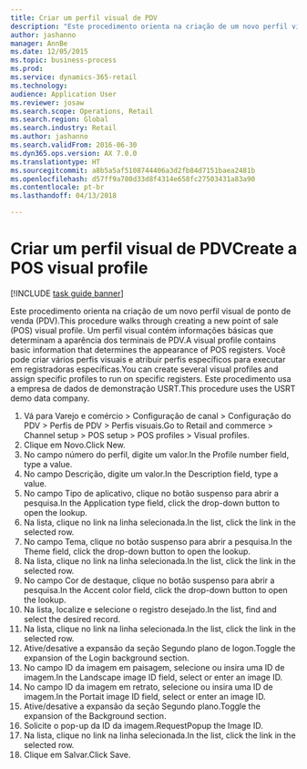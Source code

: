 ```yaml
--- 
title: Criar um perfil visual de PDV
description: "Este procedimento orienta na criação de um novo perfil visual de ponto de venda (PDV)."
author: jashanno
manager: AnnBe
ms.date: 12/05/2015
ms.topic: business-process
ms.prod: 
ms.service: dynamics-365-retail
ms.technology: 
audience: Application User
ms.reviewer: josaw
ms.search.scope: Operations, Retail
ms.search.region: Global
ms.search.industry: Retail
ms.author: jashanno
ms.search.validFrom: 2016-06-30
ms.dyn365.ops.version: AX 7.0.0
ms.translationtype: HT
ms.sourcegitcommit: a8b5a5af5108744406a3d2fb84d7151baea2481b
ms.openlocfilehash: d57ff9a780d33d8f4314e658fc27503431a83a90
ms.contentlocale: pt-br
ms.lasthandoff: 04/13/2018

---
```

# <a name="create-a-pos-visual-profile"></a><span data-ttu-id="5cf01-103">Criar um perfil visual de PDV</span><span class="sxs-lookup"><span data-stu-id="5cf01-103">Create a POS visual profile</span></span> 

[!INCLUDE [task guide banner](../includes/task-guide-banner.md)]

<span data-ttu-id="5cf01-104">Este procedimento orienta na criação de um novo perfil visual de ponto de venda (PDV).</span><span class="sxs-lookup"><span data-stu-id="5cf01-104">This procedure walks through creating a new point of sale (POS) visual profile.</span></span> <span data-ttu-id="5cf01-105">Um perfil visual contém informações básicas que determinam a aparência dos terminais de PDV.</span><span class="sxs-lookup"><span data-stu-id="5cf01-105">A visual profile contains basic information that determines the appearance of POS registers.</span></span> <span data-ttu-id="5cf01-106">Você pode criar vários perfis visuais e atribuir perfis específicos para executar em registradoras específicas.</span><span class="sxs-lookup"><span data-stu-id="5cf01-106">You can create several visual profiles and assign specific profiles to run on specific registers.</span></span> <span data-ttu-id="5cf01-107">Este procedimento usa a empresa de dados de demonstração USRT.</span><span class="sxs-lookup"><span data-stu-id="5cf01-107">This procedure uses the USRT demo data company.</span></span>

1. <span data-ttu-id="5cf01-108">Vá para Varejo e comércio > Configuração de canal > Configuração do PDV > Perfis de PDV > Perfis visuais.</span><span class="sxs-lookup"><span data-stu-id="5cf01-108">Go to Retail and commerce > Channel setup > POS setup > POS profiles > Visual profiles.</span></span>
2. <span data-ttu-id="5cf01-109">Clique em Novo.</span><span class="sxs-lookup"><span data-stu-id="5cf01-109">Click New.</span></span>
3. <span data-ttu-id="5cf01-110">No campo número do perfil, digite um valor.</span><span class="sxs-lookup"><span data-stu-id="5cf01-110">In the Profile number field, type a value.</span></span>
4. <span data-ttu-id="5cf01-111">No campo Descrição, digite um valor.</span><span class="sxs-lookup"><span data-stu-id="5cf01-111">In the Description field, type a value.</span></span>
5. <span data-ttu-id="5cf01-112">No campo Tipo de aplicativo, clique no botão suspenso para abrir a pesquisa.</span><span class="sxs-lookup"><span data-stu-id="5cf01-112">In the Application type field, click the drop-down button to open the lookup.</span></span>
6. <span data-ttu-id="5cf01-113">Na lista, clique no link na linha selecionada.</span><span class="sxs-lookup"><span data-stu-id="5cf01-113">In the list, click the link in the selected row.</span></span>
7. <span data-ttu-id="5cf01-114">No campo Tema, clique no botão suspenso para abrir a pesquisa.</span><span class="sxs-lookup"><span data-stu-id="5cf01-114">In the Theme field, click the drop-down button to open the lookup.</span></span>
8. <span data-ttu-id="5cf01-115">Na lista, clique no link na linha selecionada.</span><span class="sxs-lookup"><span data-stu-id="5cf01-115">In the list, click the link in the selected row.</span></span>
9. <span data-ttu-id="5cf01-116">No campo Cor de destaque, clique no botão suspenso para abrir a pesquisa.</span><span class="sxs-lookup"><span data-stu-id="5cf01-116">In the Accent color field, click the drop-down button to open the lookup.</span></span>
10. <span data-ttu-id="5cf01-117">Na lista, localize e selecione o registro desejado.</span><span class="sxs-lookup"><span data-stu-id="5cf01-117">In the list, find and select the desired record.</span></span>
11. <span data-ttu-id="5cf01-118">Na lista, clique no link na linha selecionada.</span><span class="sxs-lookup"><span data-stu-id="5cf01-118">In the list, click the link in the selected row.</span></span>
12. <span data-ttu-id="5cf01-119">Ative/desative a expansão da seção Segundo plano de logon.</span><span class="sxs-lookup"><span data-stu-id="5cf01-119">Toggle the expansion of the Login background section.</span></span>
13. <span data-ttu-id="5cf01-120">No campo ID da imagem em paisagem, selecione ou insira uma ID de imagem.</span><span class="sxs-lookup"><span data-stu-id="5cf01-120">In the Landscape image ID field, select or enter an image ID.</span></span>
14. <span data-ttu-id="5cf01-121">No campo ID da imagem em retrato, selecione ou insira uma ID de imagem.</span><span class="sxs-lookup"><span data-stu-id="5cf01-121">In the Portait image ID field, select or enter an image ID.</span></span>
15. <span data-ttu-id="5cf01-122">Ative/desative a expansão da seção Segundo plano.</span><span class="sxs-lookup"><span data-stu-id="5cf01-122">Toggle the expansion of the Background section.</span></span>
16. <span data-ttu-id="5cf01-123">Solicite o pop-up da ID da imagem.</span><span class="sxs-lookup"><span data-stu-id="5cf01-123">RequestPopup the Image ID.</span></span>
17. <span data-ttu-id="5cf01-124">Na lista, clique no link na linha selecionada.</span><span class="sxs-lookup"><span data-stu-id="5cf01-124">In the list, click the link in the selected row.</span></span>
18. <span data-ttu-id="5cf01-125">Clique em Salvar.</span><span class="sxs-lookup"><span data-stu-id="5cf01-125">Click Save.</span></span>


